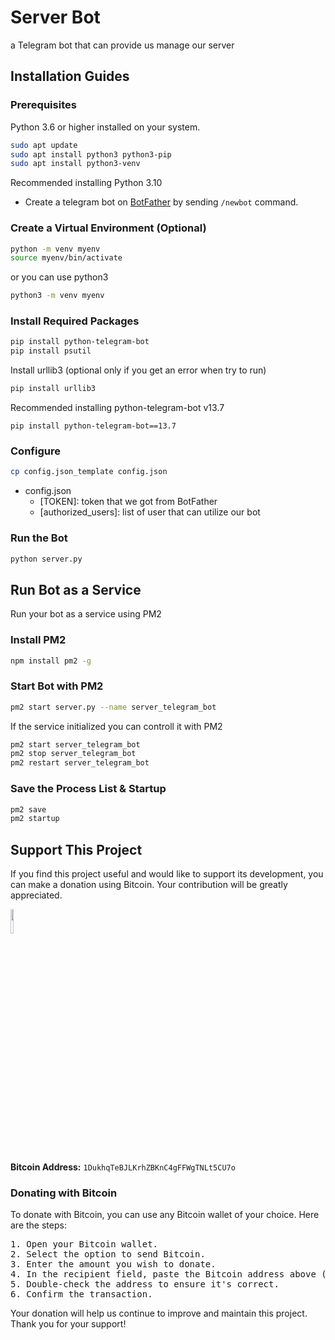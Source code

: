 # Server Bot

a Telegram bot that can provide us manage our server

## Installation Guides

### Prerequisites

Python 3.6 or higher installed on your system.

```bash
sudo apt update
sudo apt install python3 python3-pip
sudo apt install python3-venv
```

Recommended installing Python 3.10


- Create a telegram bot on [BotFather](https://t.me/botfather) by sending `/newbot` command.

### Create a Virtual Environment (Optional)

```bash
python -m venv myenv
source myenv/bin/activate
```
or you can use python3
```bash
python3 -m venv myenv
```

### Install Required Packages

```bash
pip install python-telegram-bot
pip install psutil
```
Install urllib3 (optional only if you get an error when try to run)
```bash
pip install urllib3
```

Recommended installing python-telegram-bot v13.7
```
pip install python-telegram-bot==13.7
```

### Configure 

```bash
cp config.json_template config.json
```

- config.json
    - [TOKEN]: token that we got from BotFather
    - [authorized_users]: list of user that can utilize our bot


### Run the Bot

```bash
python server.py
```

## Run Bot as a Service

Run your bot as a service using PM2

### Install PM2

```bash
npm install pm2 -g
```

### Start Bot with PM2

```bash
pm2 start server.py --name server_telegram_bot
```

If the service initialized you can controll it with PM2

```bash
pm2 start server_telegram_bot
pm2 stop server_telegram_bot
pm2 restart server_telegram_bot
```

### Save the Process List & Startup

```bash
pm2 save
pm2 startup
```

## Support This Project

If you find this project useful and would like to support its development, you can make a donation using Bitcoin. Your contribution will be greatly appreciated.

<img src='https://static.vecteezy.com/system/resources/previews/008/505/801/original/bitcoin-logo-color-illustration-png.png' width='10%'>

**Bitcoin Address:** `1DukhqTeBJLKrhZBKnC4gFFWgTNLt5CU7o`

### Donating with Bitcoin

To donate with Bitcoin, you can use any Bitcoin wallet of your choice. Here are the steps:
<pre>
1. Open your Bitcoin wallet.
2. Select the option to send Bitcoin.
3. Enter the amount you wish to donate.
4. In the recipient field, paste the Bitcoin address above (`1DukhqTeBJLKrhZBKnC4gFFWgTNLt5CU7o`).
5. Double-check the address to ensure it's correct.
6. Confirm the transaction.
</pre>
Your donation will help us continue to improve and maintain this project. Thank you for your support!
